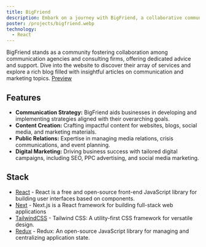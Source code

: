 ```yaml
---
title: BigFriend
description: Embark on a journey with BigFriend, a collaborative community of communication agencies and consulting firms committed to providing invaluable advice and support to businesses and individuals alike. Constructed with React, Next.js, Tailwind CSS, and Redux, the BigFriend website serves as an insightful hub, showcasing a spectrum of services. Explore their informative blog, delving into articles covering diverse topics in communication and marketing.
poster: /projects/bigfriend.webp
technology:
  - React
---
```


BigFriend stands as a community fostering collaboration among communication agencies and consulting firms, offering dedicated advice and support. Dive into the website to discover their array of services and explore a rich blog filled with insightful articles on communication and marketing topics.
[Preview](https://bigfriend.fr/)

## Features

- **Communication Strategy:** BigFriend aids businesses in developing and implementing strategies aligned with their overarching goals.
- **Content Creation:** Crafting impactful content for websites, blogs, social media, and marketing materials.
- **Public Relations:** Expertise in managing media relations, crisis communications, and event planning.
- **Digital Marketing:** Driving business success with tailored digital campaigns, including SEO, PPC advertising, and social media marketing.

## Stack

- [React](https://react.dev) - React is a free and open-source front-end JavaScript library for building user interfaces based on components.
- [Next](https://nextjs.org) - Next.js is a React framework for building full-stack web applications
- [TailwindCSS](https://tailwindcss.com) - Tailwind CSS: A utility-first CSS framework for versatile design.
- [Redux](https://redux.js.org) - Redux: An open-source JavaScript library for managing and centralizing application state.
